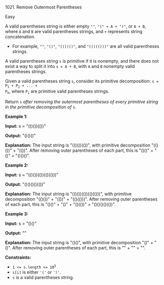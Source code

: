 1021\. Remove Outermost Parentheses

Easy

A valid parentheses string is either empty `""`, `"(" + A + ")"`, or `A + B`, where `A` and `B` are valid parentheses strings, and `+` represents string concatenation.

*   For example, `""`, `"()"`, `"(())()"`, and `"(()(()))"` are all valid parentheses strings.

A valid parentheses string `s` is primitive if it is nonempty, and there does not exist a way to split it into `s = A + B`, with `A` and `B` nonempty valid parentheses strings.

Given a valid parentheses string `s`, consider its primitive decomposition: <code>s = P<sub>1</sub> + P<sub>2</sub> + ... + P<sub>k</sub></code>, where <code>P<sub>i</sub></code> are primitive valid parentheses strings.

Return `s` _after removing the outermost parentheses of every primitive string in the primitive decomposition of_ `s`.

**Example 1:**

**Input:** s = "(()())(())"

**Output:** "()()()"

**Explanation:** The input string is "(()())(())", with primitive decomposition "(()())" + "(())". After removing outer parentheses of each part, this is "()()" + "()" = "()()()".

**Example 2:**

**Input:** s = "(()())(())(()(()))"

**Output:** "()()()()(())"

**Explanation:** The input string is "(()())(())(()(()))", with primitive decomposition "(()())" + "(())" + "(()(()))". After removing outer parentheses of each part, this is "()()" + "()" + "()(())" = "()()()()(())".

**Example 3:**

**Input:** s = "()()"

**Output:** ""

**Explanation:** The input string is "()()", with primitive decomposition "()" + "()". After removing outer parentheses of each part, this is "" + "" = "".

**Constraints:**

*   <code>1 <= s.length <= 10<sup>5</sup></code>
*   `s[i]` is either `'('` or `')'`.
*   `s` is a valid parentheses string.